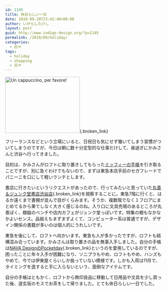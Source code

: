 ```yaml
---
id: 1145
title: 休日らしい一日
date: 2010-09-20T23:42:40+00:00
author: いがらしたけし
layout: post
guid: http://www.indigo-design.org/?p=1145
permalink: /2010/09/holiday/
categories:
  - 日々
tags:
  - holiday
  - shopping
  - 日々
---
```

[<img src="http://art36.photozou.jp/pub/767/120767/photo/50241245.jpg" alt="Un cappuccino, per favore!" width="240" height="180" />](http://photozou.jp/photo/show/120767/50241245){.broken_link}

フリーランスなどという立場にいると、日祝日も気にせず働いてしまう習慣がついてしまうのですが、今日は朝に数十分定型的な仕事だけして、昼過ぎにかみさんと渋谷へ行ってきました。
  
<!--more-->


  
目的は、かみさんがロフトに取り置きしてもらった[ミッフィーの手帳](http://item.rakuten.co.jp/kdmbz/p69667/)を引き取ることですが、別に急ぐわけでもないので、まずは東急本店手前のセガフレードでパニーニを口にして軽いランチとします。

書店に行きたいというリクエストがあったので、行ってみたいと思っていた[丸善＆ジュンク堂書店渋谷店](http://www.maruzen.co.jp/corp/shop/mj-shibuya.html){.broken_link}を視察することに。東急7階に行くと、はるか遠くまで書棚が並んで目がくらみます。そうか、複数階でなく１フロアにまとめてるから果てしなく大きく感じるのね。入り口に文具売場のあるところが丸善ぽく、棚脇のベンチや店内カフェがジュンク堂っぽいです。特集の棚もなかなかよいセンス。品揃えもまずまずよくて、コンピューター系は普通ですが、デザイン関係の書籍が多いのは個人的にうれしいです。

東急を後にして、ロフトへ向かいます。東急も人が多かったですが、ロフトも結構混み合っています。かみさんは取り置きの品を無事入手しました。自分の手帳は[NAVA DesignのPocketday](http://www.navadesign.com/_funzioni_articoli_dettaglio.php?CCM=0010&A=PKD.11){.broken_link}というのを愛用しているのですが、困ったことに年々入手が困難になり、ソニプラもやめ、ロフトもやめ、ハンズもやめて、今では伊東屋くらいしか扱っていない模様です。しかも入荷は11月で、タイミングを逸すると手に入らないという、面倒なアイテムです。

自分の手帳はともかく、ロフトから無印良品に移動して日用品や文具を少し買った後、道玄坂のモスでお茶をして帰りました。とても休日らしい一日でした。
